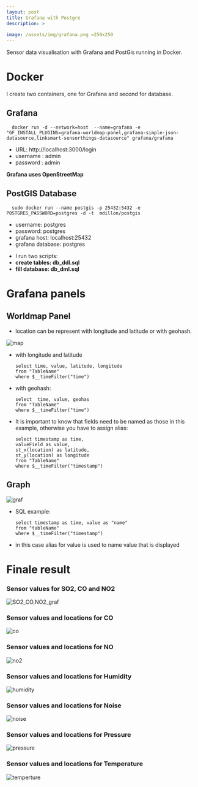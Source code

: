 ```yaml
---
layout: post
title: Grafana with Postgre
description: >
 
image: /assets/img/grafana.png =250x250
---
```


Sensor data visualisation with Grafana and PostGis running in Docker.

# Docker
I create two containers, one for Grafana and second for database.

## Grafana
      docker run -d --network=host  --name=grafana -e "GF_INSTALL_PLUGINS=grafana-worldmap-panel,grafana-simple-json- datasource,linksmart-sensorthings-datasource" grafana/grafana

+ URL: http://localhost:3000/login
+ username : admin
+ password : admin

**Grafana uses OpenStreetMap**

## PostGIS Database
      sudo docker run --name postgis -p 25432:5432 -e POSTGRES_PASSWORD=postgres -d -t  mdillon/postgis

+ username: postgres
+ password: postgres
+ grafana host: localhost:25432
+ grafana database: postgres

- I run two scripts:
- **create tables: db_ddl.sql**
- **fill database: db_dml.sql**

# Grafana panels
## Worldmap Panel
- location can be represent with longitude and latitude or with geohash.

![map]({{site.baseurl}}/assets/img/map.png)

- with longitude and latitude

      select time, value, latitude, longitude
      from "TableName" 
      where $__timeFilter("time")

- with geohash:

      select  time, value, geohas
      from "TableName" 
      where $__timeFilter("time")

- It is important to know that fields need to be named as those in this example, otherwise you have to assign alias:

      select timestamp as time, 
      valueField as value,
      st_x(location) as latitude,
      st_y(location) as longitude
      from "TableName" 
      where $__timeFilter("timestamp")
      
## Graph
![graf]({{site.baseurl}}/assets/img/graf.png)

- SQL example:

      select timestamp as time, value as "name"
      from "tableName"
      where $__timeFilter("timestamp")
    
- in this case alias for value is used to name value that is displayed

# Finale result

### Sensor values for SO2, CO and NO2

![SO2_CO,NO2_graf]({{site.baseurl}}/assets/img/co2_co_so2_graf.png)

### Sensor values and locations for CO 

 ![co]({{site.baseurl}}/assets/img/co.png)

### Sensor values and locations for NO

 ![no2]({{site.baseurl}}/assets/img/no2.png)

### Sensor values and locations for Humidity

 ![humidity]({{site.baseurl}}/assets/img/humidity.png)

### Sensor values and locations for Noise

  ![noise]({{site.baseurl}}/assets/img/noise.png)

### Sensor values and locations for Pressure

 ![pressure]({{site.baseurl}}/assets/img/pressure.png)

### Sensor values and locations for Temperature

 ![temperture]({{site.baseurl}}/assets/img/temperature.png)
